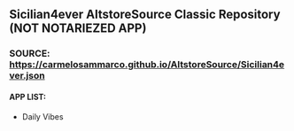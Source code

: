 ## Sicilian4ever AltstoreSource Classic Repository (NOT NOTARIEZED APP)

### SOURCE: https://carmelosammarco.github.io/AltstoreSource/Sicilian4ever.json

#### APP LIST:
- Daily Vibes
